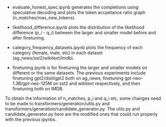- evaluate_honest_spec.ipynb generates the completions using speculative decoding and plots the token accpetance ratio graph (n_matches/max_new_tokens). 

- likelihood_difference.ipynb plots the distribution of the likelihood difference (p_i - q_i) between the larger and smaller model before and after finetuning.

- category_frequency_datasets.ipynb plots the frequency of each category (female, male, etc) in each dataset (ag_news/sst2/wikitext/imdb).

- finetuning.ipynb is for finetuning the larger and smaller models on different or the same datasets. The previous experiments include finetuning gpt2/distilgpt2 both on ag_news; finetuning gpt-neo-1.3B/gpt-neo-125M on sst2 and wikitext respectively, and then finetuning both on IMDB.
  
To obtain the information of n_matches, p_i and q_i etc, some changes need to be made to transformers/generation/utils.py and transformers/generation/candidate_generator.py. The utils.py and candidate_generator.py here are the modified ones that could run properly with the previous ipynbs.

